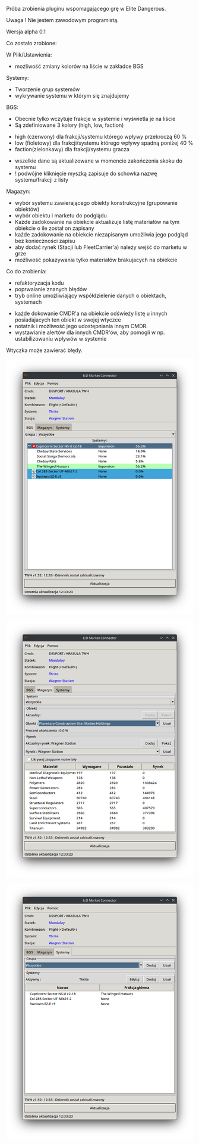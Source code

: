 Próba zrobienia pluginu wspomagającego grę w Elite Dangerous.

Uwaga ! 
Nie jestem zawodowym programistą.

Wersja alpha 0.1

Co zostało zrobione:

W Plik/Ustawienia:
- możliwość zmiany kolorów na liście w zakładce BGS

Systemy:
- Tworzenie grup systemów
- wykrywanie systemu w którym się znajdujemy

BGS:
- Obecnie tylko wczytuje frakcje w systemie i wyświetla je na liście
- Są zdefiniowane 3 kolory (high, low, faction)
* high (czerwony) dla frakcji/systemu którego wpływy przekroczą 60 %
* low (fioletowy) dla frakcji/systemu którego wpływy spadną poniżej 40 %
* faction(zielonkawy) dla frakcji/systemu gracza
- wszelkie dane są aktualizowane w momencie zakończenia skoku do systemu
- ! podwójne kliknięcie myszką zapisuje do schowka nazwę systemu/frakcji z listy

Magazyn:
- wybór systemu zawierającego obiekty konstrukcyjne (grupowanie obiektów)
- wybór obiektu i marketu do podglądu
- Każde zadokowanie na obiekcie aktualizuje listę materiałów na tym obiekcie o ile został on zapisany 
- każde zadokowanie na obiekcie niezapisanym umożliwia jego podgląd bez konieczności zapisu
- aby dodać rynek (Stacji lub FleetCarrier'a) należy wejść do marketu w grze
- możliwość pokazywania tylko materiałów brakujacych na obiekcie



Co do zrobienia:
- refaktoryzacja kodu
- poprwaianie znanych błędów
- tryb online umożliwiający współdzielenie danych o obiektach, systemach
* każde dokowanie CMDR'a na obiekcie odświeży listę u innych posiadajacych ten obiekt w swojej wtyczce
* notatnik i możliwość jego udostępniania innym CMDR.
* wystawianie alertów dla innych CMDR'ów, aby pomogli w np. ustabilizowaniu wpływów w systemie



Wtyczka może zawierać błędy.


![Screenshot](screens/bgs.png)

![Screenshot](screens/depot.png)

![Screenshot](screens/systems.png)

